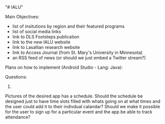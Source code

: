 "# IALU" 

Main Objectives:
* list of insitutions by region and their featured programs
* list of social media links
* link to DLS Footsteps publication
* link to the new IALU website
* link to Lasallian research website
* link to Access Journal (from St. Mary's University in Minnesota)
* an RSS feed of news (or should we just embed a Twitter stream?)

Plans on how to implement (Android Studio - Lang: Java):


Questions:

1)
Pictures of the desired app has a schedule. Should the schedule be designed just to have time slots filled with whats going on at what times and the user could add it to their indivdual calandar? Should we make it possible for the user to sign up for a particular event and the app be able to track attendance?






